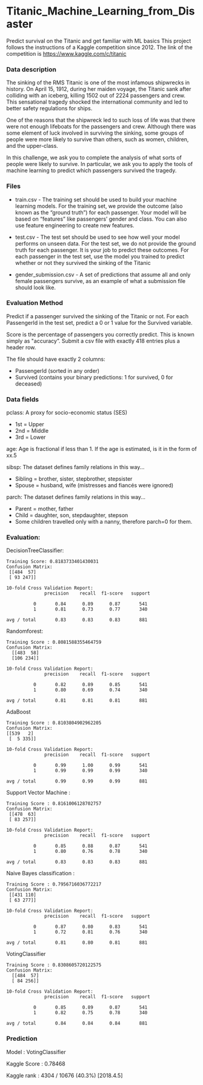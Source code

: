 # Titanic_Machine_Learning_from_Disaster

Predict survival on the Titanic and get familiar with ML basics
This project follows the instructions of a Kaggle competition since 2012.
The link of the competition is https://www.kaggle.com/c/titanic

### Data description
The sinking of the RMS Titanic is one of the most infamous shipwrecks in history.  On April 15, 1912, during her maiden voyage, the Titanic sank after colliding with an iceberg, killing 1502 out of 2224 passengers and crew. This sensational tragedy shocked the international community and led to better safety regulations for ships.

One of the reasons that the shipwreck led to such loss of life was that there were not enough lifeboats for the passengers and crew. Although there was some element of luck involved in surviving the sinking, some groups of people were more likely to survive than others, such as women, children, and the upper-class.

In this challenge, we ask you to complete the analysis of what sorts of people were likely to survive. In particular, we ask you to apply the tools of machine learning to predict which passengers survived the tragedy.

### Files
- train.csv - The training set should be used to build your machine learning models. For the training set, we provide the outcome (also known as the “ground truth”) for each passenger. Your model will be based on “features” like passengers’ gender and class. You can also use feature engineering to create new features.

- test.csv - The test set should be used to see how well your model performs on unseen data. For the test set, we do not provide the ground truth for each passenger. It is your job to predict these outcomes. For each passenger in the test set, use the model you trained to predict whether or not they survived the sinking of the Titanic

- gender_submission.csv - A set of predictions that assume all and only female passengers survive, as an example of what a submission file should look like.


### Evaluation Method
Predict if a passenger survived the sinking of the Titanic or not. 
For each PassengerId in the test set, predict a 0 or 1 value for the Survived variable. 

Score is the percentage of passengers you correctly predict. This is known simply as "accuracy”.
Submit a csv file with exactly 418 entries plus a header row. 

The file should have exactly 2 columns:
 - PassengerId (sorted in any order)
 - Survived (contains your binary predictions: 1 for survived, 0 for deceased)

### Data fields
pclass: A proxy for socio-economic status (SES)
 - 1st = Upper
 - 2nd = Middle
 - 3rd = Lower

age: Age is fractional if less than 1. If the age is estimated, is it in the form of xx.5

sibsp: The dataset defines family relations in this way...
 - Sibling = brother, sister, stepbrother, stepsister
 - Spouse = husband, wife (mistresses and fiancés were ignored)

parch: The dataset defines family relations in this way...
 - Parent = mother, father
 - Child = daughter, son, stepdaughter, stepson
 - Some children travelled only with a nanny, therefore parch=0 for them.

### Evaluation:

DecisionTreeClassifier:
```
Training Score: 0.8183733401430031
Confusion Matrix:
 [[484  57]
 [ 93 247]] 

10-fold Cross Validation Report: 
              precision    recall  f1-score   support

          0       0.84      0.89      0.87       541
          1       0.81      0.73      0.77       340

avg / total       0.83      0.83      0.83       881

```
Randomforest:
```
Training Score : 0.8081588355464759
Confusion Matrix:
  [[483  58]
  [106 234]] 
 
10-fold Cross Validation Report: 
              precision    recall  f1-score   support

          0       0.82      0.89      0.85       541
          1       0.80      0.69      0.74       340

avg / total       0.81      0.81      0.81       881

```
AdaBoost
```
Training Score : 0.8103804902962205
Confusion Matrix:
[[539   2]
 [  5 335]] 
 
10-fold Cross Validation Report: 
              precision    recall  f1-score   support

          0       0.99      1.00      0.99       541
          1       0.99      0.99      0.99       340

avg / total       0.99      0.99      0.99       881

```
Support Vector Machine :
```
Training Score : 0.8161006128702757
Confusion Matrix:
 [[478  63]
 [ 83 257]] 
 
10-fold Cross Validation Report: 
              precision    recall  f1-score   support

          0       0.85      0.88      0.87       541
          1       0.80      0.76      0.78       340

avg / total       0.83      0.83      0.83       881

```
Naive Bayes classification :
```
Training Score : 0.7956716036772217
Confusion Matrix:
 [[431 110]
 [ 63 277]]
 
10-fold Cross Validation Report: 
              precision    recall  f1-score   support

          0       0.87      0.80      0.83       541
          1       0.72      0.81      0.76       340

avg / total       0.81      0.80      0.81       881
```
VotingClassifier
```
Training Score : 0.8308605720122575
Confusion Matrix:
  [[484  57]
  [ 84 256]] 
 
10-fold Cross Validation Report: 
              precision    recall  f1-score   support

          0       0.85      0.89      0.87       541
          1       0.82      0.75      0.78       340

avg / total       0.84      0.84      0.84       881
```
### Prediction

Model : VotingClassifier

Kaggle Score : 0.78468

Kaggle rank : 4304 / 10676 (40.3%) [2018.4.5] 



